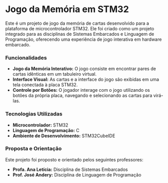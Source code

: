 # Jogo da Memória em STM32

Este é um projeto de jogo da memória de cartas desenvolvido para a plataforma de microcontrolador STM32.
Ele foi criado como um projeto integrado para as disciplinas de Sistemas Embarcados e Linguagem de Programação, oferecendo uma experiência de jogo interativa em hardware embarcado.

### Funcionalidades

* **Jogo da Memória Interativo:** O jogo consiste em encontrar pares de cartas idênticas em um tabuleiro virtual.
* **Interface Visual:** As cartas e a interface do jogo são exibidas em uma tela conectada à placa STM32.
* **Controle por Botões:** O jogador interage com o jogo utilizando os botões da própria placa, navegando e selecionando as cartas para virá-las.

### Tecnologias Utilizadas

* **Microcontrolador:** STM32
* **Linguagem de Programação:** C
* **Ambiente de Desenvolvimento:** STM32CubeIDE

### Proposta e Orientação

Este projeto foi proposto e orientado pelos seguintes professores:

* **Profa. Ana Letícia:** Disciplina de Sistemas Embarcados
* **Prof. José Andery:** Disciplina de Linguagem de Programação
